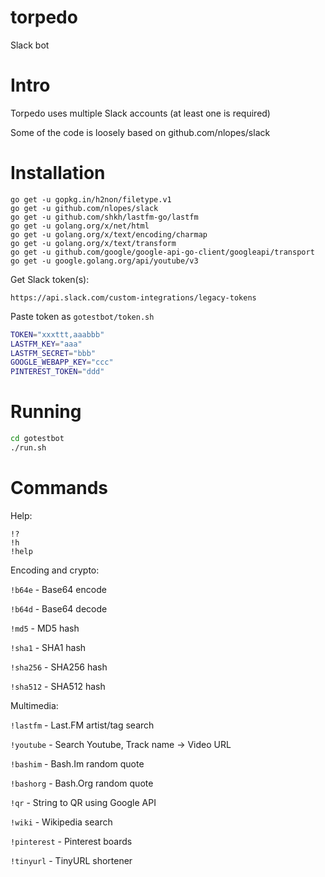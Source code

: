 # torpedo
Slack bot

# Intro

Torpedo uses multiple Slack accounts (at least one is required)

Some of the code is loosely based on github.com/nlopes/slack


# Installation

```
go get -u gopkg.in/h2non/filetype.v1
go get -u github.com/nlopes/slack
go get -u github.com/shkh/lastfm-go/lastfm
go get -u golang.org/x/net/html
go get -u golang.org/x/text/encoding/charmap
go get -u golang.org/x/text/transform
go get -u github.com/google/google-api-go-client/googleapi/transport
go get -u google.golang.org/api/youtube/v3
```

Get Slack token(s):

`https://api.slack.com/custom-integrations/legacy-tokens`

Paste token as `gotestbot/token.sh`

```bash
TOKEN="xxxttt,aaabbb"
LASTFM_KEY="aaa"
LASTFM_SECRET="bbb"
GOOGLE_WEBAPP_KEY="ccc"
PINTEREST_TOKEN="ddd"
```

# Running

```bash
cd gotestbot
./run.sh
```

# Commands

Help:

```
!?
!h
!help
```

Encoding and crypto:

`!b64e`   - Base64 encode

`!b64d`   - Base64 decode

`!md5`    - MD5 hash

`!sha1`   - SHA1 hash

`!sha256` - SHA256 hash

`!sha512` - SHA512 hash

Multimedia:

`!lastfm` - Last.FM artist/tag search

`!youtube` - Search Youtube, Track name -> Video URL

`!bashim` - Bash.Im random quote

`!bashorg` - Bash.Org random quote

`!qr` - String to QR using Google API

`!wiki` - Wikipedia search

`!pinterest` - Pinterest boards

`!tinyurl` - TinyURL shortener
